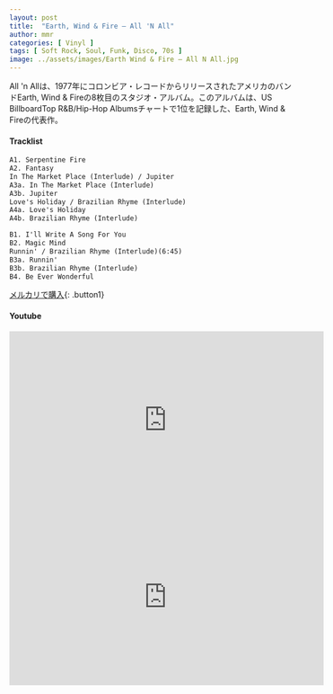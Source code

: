 ```yaml
---
layout: post
title:  "Earth, Wind & Fire – All 'N All"
author: mmr
categories: [ Vinyl ]
tags: [ Soft Rock, Soul, Funk, Disco, 70s ]
image: ../assets/images/Earth Wind & Fire – All N All.jpg
---
```


All 'n Allは、1977年にコロンビア・レコードからリリースされたアメリカのバンドEarth, Wind & Fireの8枚目のスタジオ・アルバム。このアルバムは、US BillboardTop R&B/Hip-Hop Albumsチャートで1位を記録した、Earth, Wind & Fireの代表作。



#### Tracklist
```md
A1. Serpentine Fire
A2. Fantasy
In The Market Place (Interlude) / Jupiter
A3a. In The Market Place (Interlude)
A3b. Jupiter
Love's Holiday / Brazilian Rhyme (Interlude)
A4a. Love's Holiday
A4b. Brazilian Rhyme (Interlude)

B1. I'll Write A Song For You
B2. Magic Mind
Runnin' / Brazilian Rhyme (Interlude)(6:45)
B3a. Runnin'
B3b. Brazilian Rhyme (Interlude)
B4. Be Ever Wonderful
```

[メルカリで購入](https://jp.mercari.com/item/m76644904752?afid=6142608987){: .button1}

#### Youtube
<iframe width="560" height="315" src="https://www.youtube.com/embed/SLdXACCX5Fg?si=IML-Fjvuj7lboTcI" title="YouTube video player" frameborder="0" allow="accelerometer; autoplay; clipboard-write; encrypted-media; gyroscope; picture-in-picture; web-share" referrerpolicy="strict-origin-when-cross-origin" allowfullscreen></iframe>

<iframe width="560" height="315" src="https://www.youtube.com/embed/3f-jQxceV6o?si=k2wnVu_ss_BvgH2_" title="YouTube video player" frameborder="0" allow="accelerometer; autoplay; clipboard-write; encrypted-media; gyroscope; picture-in-picture; web-share" referrerpolicy="strict-origin-when-cross-origin" allowfullscreen></iframe>